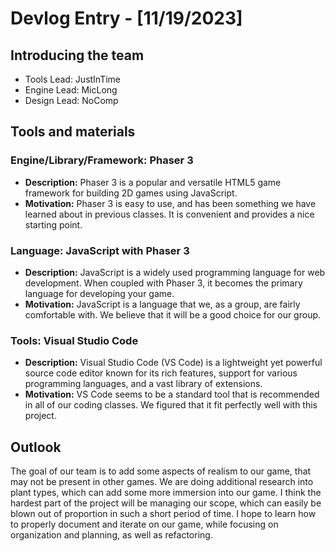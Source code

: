 # Devlog Entry - [11/19/2023]

## Introducing the team
- Tools Lead: JustInTime
- Engine Lead: MicLong
- Design Lead: NoComp

## Tools and materials
### Engine/Library/Framework: Phaser 3
- **Description:** Phaser 3 is a popular and versatile HTML5 game framework for building 2D games using JavaScript.
- **Motivation:** Phaser 3 is easy to use, and has been something we have learned about in previous classes. It is convenient and provides a nice starting point.

### Language: JavaScript with Phaser 3
- **Description:** JavaScript is a widely used programming language for web development. When coupled with Phaser 3, it becomes the primary language for developing your game.
- **Motivation:** JavaScript is a language that we, as a group, are fairly comfortable with. We believe that it will be a good choice for our group.

### Tools: Visual Studio Code
- **Description:** Visual Studio Code (VS Code) is a lightweight yet powerful source code editor known for its rich features, support for various programming languages, and a vast library of extensions.
- **Motivation:** VS Code seems to be a standard tool that is recommended in all of our coding classes. We figured that it fit perfectly well with this project.

## Outlook
The goal of our team is to add some aspects of realism to our game, that may not be present in other games. We are doing additional research into plant types, which can add some more immersion into our game. I think the hardest part of the project will be managing our scope, which can easily be blown out of proportion in such a short period of time. I hope to learn how to properly document and iterate on our game, while focusing on organization and planning, as well as refactoring.
